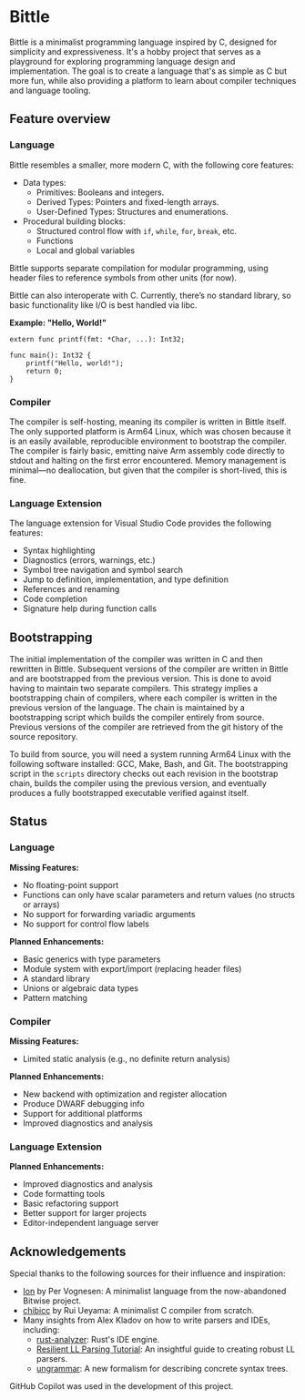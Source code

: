 # Bittle

Bittle is a minimalist programming language inspired by C, designed for simplicity and expressiveness. It's a hobby project that serves as a playground for exploring programming language design and implementation. The goal is to create a language that's as simple as C but more fun, while also providing a platform to learn about compiler techniques and language tooling.

## Feature overview

### Language

Bittle resembles a smaller, more modern C, with the following core features:

- Data types:
    - Primitives: Booleans and integers.
    - Derived Types: Pointers and fixed-length arrays.
    - User-Defined Types: Structures and enumerations.
- Procedural building blocks:
    - Structured control flow with `if`, `while`, `for`, `break`, etc.
    - Functions
    - Local and global variables

Bittle supports separate compilation for modular programming, using header files to reference symbols from other units (for now).

Bittle can also interoperate with C. Currently, there’s no standard library, so basic functionality like I/O is best handled via libc.

**Example: "Hello, World!"**

```
extern func printf(fmt: *Char, ...): Int32;

func main(): Int32 {
    printf("Hello, world!");
    return 0;
}
```

### Compiler

The compiler is self-hosting, meaning its compiler is written in Bittle itself. The only supported platform is Arm64 Linux, which was chosen because it is an easily available, reproducible environment to bootstrap the compiler. The compiler is fairly basic, emitting naive Arm assembly code directly to stdout and halting on the first error encountered. Memory management is minimal—no deallocation, but given that the compiler is short-lived, this is fine.

### Language Extension

The language extension for Visual Studio Code provides the following features:

- Syntax highlighting
- Diagnostics (errors, warnings, etc.)
- Symbol tree navigation and symbol search
- Jump to definition, implementation, and type definition
- References and renaming
- Code completion
- Signature help during function calls

## Bootstrapping

The initial implementation of the compiler was written in C and then rewritten in Bittle. Subsequent versions of the compiler are written in Bittle and are bootstrapped from the previous version. This is done to avoid having to maintain two separate compilers. This strategy implies a bootstrapping chain of compilers, where each compiler is written in the previous version of the language. The chain is maintained by a bootstrapping script which builds the compiler entirely from source. Previous versions of the compiler are retrieved from the git history of the source repository.

To build from source, you will need a system running Arm64 Linux with the following software installed: GCC, Make, Bash, and Git. The bootstrapping script in the `scripts` directory checks out each revision in the bootstrap chain, builds the compiler using the previous version, and eventually produces a fully bootstrapped executable verified against itself.

## Status

### Language

**Missing Features:**

- No floating-point support
- Functions can only have scalar parameters and return values (no structs or arrays)
- No support for forwarding variadic arguments
- No support for control flow labels

**Planned Enhancements:**

- Basic generics with type parameters
- Module system with export/import (replacing header files)
- A standard library
- Unions or algebraic data types
- Pattern matching

### Compiler

**Missing Features:**

- Limited static analysis (e.g., no definite return analysis)

**Planned Enhancements:**

- New backend with optimization and register allocation
- Produce DWARF debugging info
- Support for additional platforms
- Improved diagnostics and analysis

### Language Extension

**Planned Enhancements:**

- Improved diagnostics and analysis
- Code formatting tools
- Basic refactoring support
- Better support for larger projects
- Editor-independent language server

## Acknowledgements

Special thanks to the following sources for their influence and inspiration:

- [Ion](https://github.com/pervognsen/bitwise/blob/master/noir/noir/noir.ion) by Per Vognesen: A minimalist language from the now-abandoned Bitwise project.
- [chibicc](https://github.com/rui314/chibicc) by Rui Ueyama: A minimalist C compiler from scratch.
- Many insights from Alex Kladov on how to write parsers and IDEs, including:
    - [rust-analyzer](https://rust-analyzer.github.io/): Rust's IDE engine.
    - [Resilient LL Parsing Tutorial](https://matklad.github.io/2023/05/21/resilient-ll-parsing-tutorial.html): An insightful guide to creating robust LL parsers.
    - [ungrammar](https://rust-analyzer.github.io/blog/2020/10/24/introducing-ungrammar.html): A new formalism for describing concrete syntax trees.

GitHub Copilot was used in the development of this project.
